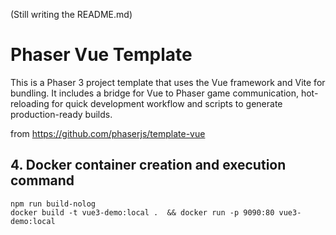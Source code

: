 (Still writing the README.md)

# Phaser Vue Template

This is a Phaser 3 project template that uses the Vue framework and Vite for bundling. It includes a bridge for Vue to Phaser game communication, hot-reloading for quick development workflow and scripts to generate production-ready builds.

from https://github.com/phaserjs/template-vue


## 4. Docker container creation and execution command
```
npm run build-nolog
docker build -t vue3-demo:local .  && docker run -p 9090:80 vue3-demo:local
```